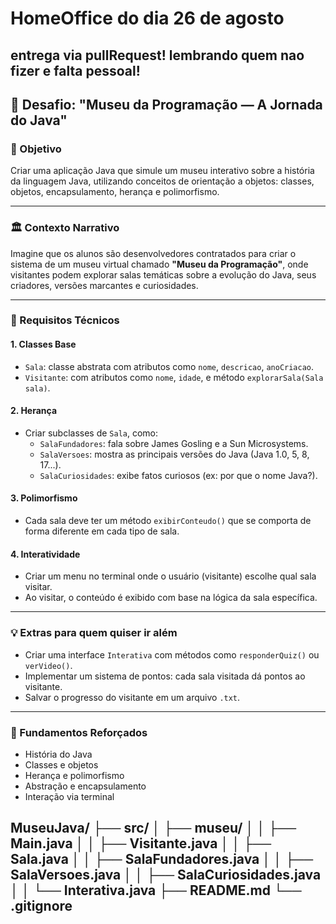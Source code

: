 # HomeOffice do dia 26 de agosto

entrega via pullRequest! lembrando quem nao fizer e falta pessoal! 
---

## 🧭 Desafio: "Museu da Programação — A Jornada do Java"

### 🎯 Objetivo
Criar uma aplicação Java que simule um museu interativo sobre a história da linguagem Java, utilizando conceitos de orientação a objetos: classes, objetos, encapsulamento, herança e polimorfismo.

---

### 🏛️ Contexto Narrativo
Imagine que os alunos são desenvolvedores contratados para criar o sistema de um museu virtual chamado **"Museu da Programação"**, onde visitantes podem explorar salas temáticas sobre a evolução do Java, seus criadores, versões marcantes e curiosidades.

---

### 🧱 Requisitos Técnicos

#### 1. **Classes Base**
- `Sala`: classe abstrata com atributos como `nome`, `descricao`, `anoCriacao`.
- `Visitante`: com atributos como `nome`, `idade`, e método `explorarSala(Sala sala)`.

#### 2. **Herança**
- Criar subclasses de `Sala`, como:
  - `SalaFundadores`: fala sobre James Gosling e a Sun Microsystems.
  - `SalaVersoes`: mostra as principais versões do Java (Java 1.0, 5, 8, 17...).
  - `SalaCuriosidades`: exibe fatos curiosos (ex: por que o nome Java?).

#### 3. **Polimorfismo**
- Cada sala deve ter um método `exibirConteudo()` que se comporta de forma diferente em cada tipo de sala.

#### 4. **Interatividade**
- Criar um menu no terminal onde o usuário (visitante) escolhe qual sala visitar.
- Ao visitar, o conteúdo é exibido com base na lógica da sala específica.

---

### 💡 Extras para quem quiser ir além
- Criar uma interface `Interativa` com métodos como `responderQuiz()` ou `verVideo()`.
- Implementar um sistema de pontos: cada sala visitada dá pontos ao visitante.
- Salvar o progresso do visitante em um arquivo `.txt`.

---

### 🧠 Fundamentos Reforçados
- História do Java
- Classes e objetos
- Herança e polimorfismo
- Abstração e encapsulamento
- Interação via terminal


MuseuJava/
├── src/
│   ├── museu/
│   │   ├── Main.java
│   │   ├── Visitante.java
│   │   ├── Sala.java
│   │   ├── SalaFundadores.java
│   │   ├── SalaVersoes.java
│   │   ├── SalaCuriosidades.java
│   │   └── Interativa.java
├── README.md
└── .gitignore
---

